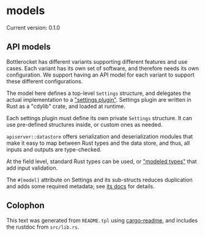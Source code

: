 # models

Current version: 0.1.0

## API models

Bottlerocket has different variants supporting different features and use cases.
Each variant has its own set of software, and therefore needs its own configuration.
We support having an API model for each variant to support these different configurations.

The model here defines a top-level `Settings` structure, and delegates the actual implementation to a ["settings plugin"](https://github.com/bottlerocket/bottlerocket-settings-sdk/tree/settings-plugins).
Settings plugin are written in Rust as a "cdylib" crate, and loaded at runtime.

Each settings plugin must define its own private `Settings` structure.
It can use pre-defined structures inside, or custom ones as needed.

`apiserver::datastore` offers serialization and deserialization modules that make it easy to map between Rust types and the data store, and thus, all inputs and outputs are type-checked.

At the field level, standard Rust types can be used, or ["modeled types"](src/modeled_types) that add input validation.

The `#[model]` attribute on Settings and its sub-structs reduces duplication and adds some required metadata; see [its docs](model-derive/) for details.

## Colophon

This text was generated from `README.tpl` using [cargo-readme](https://crates.io/crates/cargo-readme), and includes the rustdoc from `src/lib.rs`.
